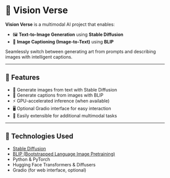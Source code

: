 # 🌌 Vision Verse

**Vision Verse** is a multimodal AI project that enables:

- 🖼️ **Text-to-Image Generation** using **Stable Diffusion**
- 📝 **Image Captioning (Image-to-Text)** using **BLIP**

Seamlessly switch between generating art from prompts and describing images with intelligent captions.

---

## 🚀 Features

- 🎨 Generate images from text with Stable Diffusion
- 🧾 Generate captions from images with BLIP
- ⚡ GPU-accelerated inference (when available)
- 🖥️ Optional Gradio interface for easy interaction
- 🔁 Easily extensible for additional multimodal tasks

---

## 🧠 Technologies Used

- [Stable Diffusion](https://github.com/CompVis/stable-diffusion)
- [BLIP (Bootstrapped Language Image Pretraining)](https://github.com/salesforce/BLIP)
- Python & PyTorch
- Hugging Face Transformers & Diffusers
- Gradio (for web interface, optional)
